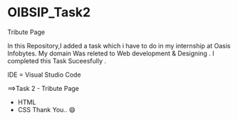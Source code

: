 # OIBSIP_Task2
Tribute Page

In this Repository,I added a task which i have to do in my internship at Oasis Infobytes.
My domain Was releted to Web development & Designing .
I completed this Task Suceesfully .

IDE = Visual Studio Code

  
==>Task 2 - Tribute Page 
  - HTML
  - CSS 
	    Thank You.. :smile:
 
